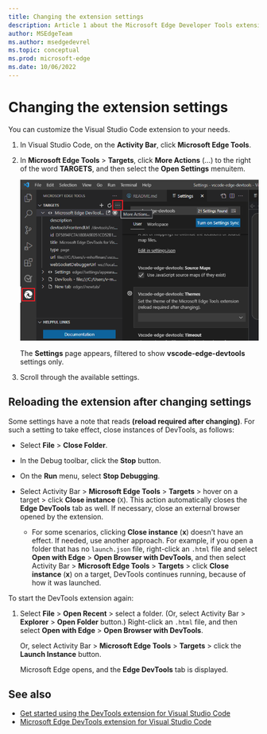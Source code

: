 ```yaml
---
title: Changing the extension settings
description: Article 1 about the Microsoft Edge Developer Tools extension for Visual Studio Code.
author: MSEdgeTeam
ms.author: msedgedevrel
ms.topic: conceptual
ms.prod: microsoft-edge
ms.date: 10/06/2022
---
```

# Changing the extension settings

You can customize the Visual Studio Code extension to your needs.

1. In Visual Studio Code, on the **Activity Bar**, click **Microsoft Edge Tools**.

1. In **Microsoft Edge Tools** > **Targets**, click **More Actions** (...) to the right of the word **TARGETS**, and then select the **Open Settings** menuitem.

   ![The More Actions icon on the Microsoft Edge Tools: Targets panel, to change the settings of the DevTools extension](./change-extension-settings-images/edge-tools-open-settings.png)

   The **Settings** page appears, filtered to show **vscode-edge-devtools** settings only.

1. Scroll through the available settings.


<!-- ====================================================================== -->
## Reloading the extension after changing settings

Some settings have a note that reads **(reload required after changing)**.  For such a setting to take effect, close instances of DevTools, as follows:

*  Select **File** > **Close Folder**.

*  In the Debug toolbar, click the **Stop** button.

*  On the **Run** menu, select **Stop Debugging**.

*  Select Activity Bar > **Microsoft Edge Tools** > **Targets** > hover on a target > click **Close instance** (`X`).  This action automatically closes the **Edge DevTools** tab as well.  If necessary, close an external browser opened by the extension.

   *  For some scenarios, clicking **Close instance** (**x**) doesn't have an effect.  If needed, use another approach.  For example, if you open a folder that has no `launch.json` file, right-click an `.html` file and select **Open with Edge** > **Open Browser with DevTools**, and then select Activity Bar > **Microsoft Edge Tools** > **Targets** > click **Close instance** (**x**) on a target, DevTools continues running, because of how it was launched.


To start the DevTools extension again:

1. Select **File** > **Open Recent** > select a folder.  (Or, select Activity Bar > **Explorer** > **Open Folder** button.)  Right-click an `.html` file, and then select **Open with Edge** > **Open Browser with DevTools**.

   Or, select Activity Bar > **Microsoft Edge Tools** > **Targets** > click the **Launch Instance** button.

   Microsoft Edge opens, and the **Edge DevTools** tab is displayed.


<!-- ====================================================================== -->
## See also

* [Get started using the DevTools extension for Visual Studio Code](./get-started.md)
* [Microsoft Edge DevTools extension for Visual Studio Code](../microsoft-edge-devtools-extension.md)
